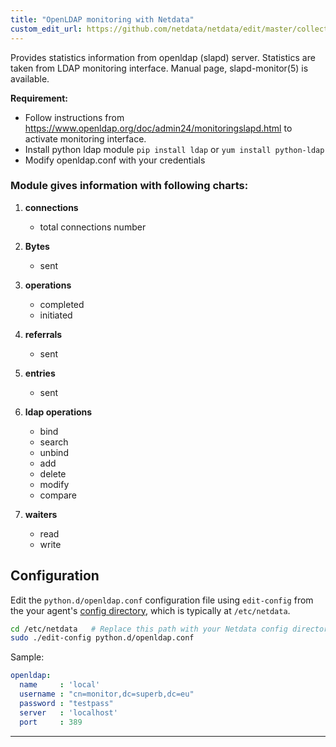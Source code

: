 ```yaml
---
title: "OpenLDAP monitoring with Netdata"
custom_edit_url: https://github.com/netdata/netdata/edit/master/collectors/python.d.plugin/openldap/README.md
---
```




Provides statistics information from openldap (slapd) server.
Statistics are taken from LDAP monitoring interface. Manual page, slapd-monitor(5) is available.

**Requirement:**

-   Follow instructions from <https://www.openldap.org/doc/admin24/monitoringslapd.html> to activate monitoring interface.
-   Install python ldap module `pip install ldap` or `yum install python-ldap`
-   Modify openldap.conf with your credentials

### Module gives information with following charts:

1.  **connections**

    -   total connections number

2.  **Bytes**

    -   sent

3.  **operations**

    -   completed
    -   initiated

4.  **referrals**

    -   sent

5.  **entries**

    -   sent

6.  **ldap operations**

    -   bind
    -   search
    -   unbind 
    -   add
    -   delete
    -   modify
    -   compare

7.  **waiters**

    -   read
    -   write

## Configuration

Edit the `python.d/openldap.conf` configuration file using `edit-config` from the your agent's [config
directory](/docs/step-by-step/step-04.md#find-your-netdataconf-file), which is typically at `/etc/netdata`.

```bash
cd /etc/netdata   # Replace this path with your Netdata config directory, if different
sudo ./edit-config python.d/openldap.conf
```

Sample:

```yaml
openldap:
  name     : 'local'
  username : "cn=monitor,dc=superb,dc=eu"
  password : "testpass"
  server   : 'localhost'
  port     : 389
```

---


